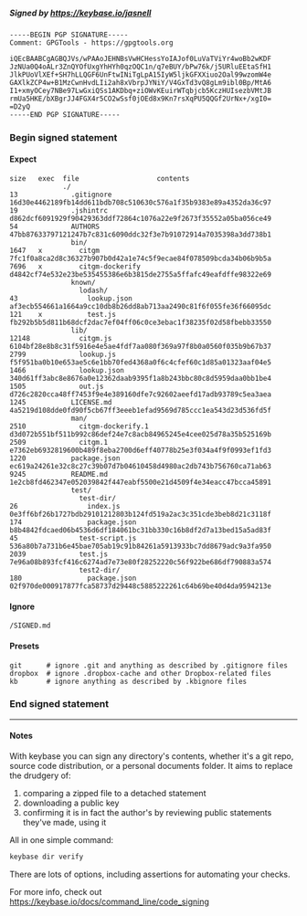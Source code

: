 ##### Signed by https://keybase.io/jasnell
```
-----BEGIN PGP SIGNATURE-----
Comment: GPGTools - https://gpgtools.org

iQEcBAABCgAGBQJVs/wPAAoJEHNBsVwHCHessYoIAJof0LuVaTViYr4woBb2wKDF
JzNUa0Q4oALr3ZnQYOfUxgYhHYh0qzOQC1n/q7eBUY/bPw76k/j5URluEEtaSfH1
JlkPUoVlXEf+SH7hLLQGF6UnFtwINiTgLpA15IyW5ljkGFXXiuo2Oal99wzomW4e
GAXlkZCP4w+B1MzCwnHvdLIi2ah8xVbrpJYNiY/V4GxTd3vQ8gLm9ibl0Bp/MtA6
I1+xmyOCey7NBe97LwGxiQSs1AKDbq+ziOWvKEuirWTqbjcb5KczHUIsezbVMtJB
rmUa5HKE/bXBgrJJ4FGX4r5CO2wSsf0jOEd8x9Kn7rsXqPU5QQGf2UrNx+/xgI0=
=D2yQ
-----END PGP SIGNATURE-----

```

<!-- END SIGNATURES -->

### Begin signed statement 

#### Expect

```
size   exec  file                   contents                                                        
             ./                                                                                     
13             .gitignore           16d30e4462189fb14dd611bdb708c510630c576a1f35b9383e89a4352da36c97
19             .jshintrc            d862dcf6091929f90429363ddf72864c1076a22e9f2673f35552a05ba056ce49
54             AUTHORS              47bb87633797121247b7c831c6090ddc32f3e7b91072914a7035398a3dd738b1
               bin/                                                                                 
1647   x         citgm              7fc1f0a8ca2d8c36327b907b0d42a1e74c5f9ecae84f078509bcda34b06b9b5a
7696   x         citgm-dockerify    d4842cf74e532e23be535455386e6b3815de2755a5ffafc49eafdffe98322e69
               known/                                                                               
                 lodash/                                                                            
43                 lookup.json      af3ecb554661a1664a9cc10db8b26dd8ab713aa2490c81f6f055fe36f66095dc
121    x           test.js          fb292b5b5d811b68dcf2dac7ef04ff06c0ce3ebac1f38235f02d58fbebb33550
               lib/                                                                                 
12148            citgm.js           6104bf28e8b8c31f5916e4e5ae4fdf7aa080f369a97f8b0a0560f035b9b67b37
2799             lookup.js          f5f951ba0b10e653ae5c6e1bb70fed4368a0f6c4cfef60c1d85a01323aaf04e5
1466             lookup.json        340d61ff3abc8e8676a0e12362daab9395f1a8b243bbc80c8d5959daa0bb1be4
1505             out.js             d726c2820cca48ff7453f9e4e389160dfe7c92602aeefd17adb93789c5ea3aea
1245           LICENSE.md           4a5219d108dde0fd90f5cb67ff3eeeb1efad9569d785ccc1ea543d23d536fd5f
               man/                                                                                 
2510             citgm-dockerify.1  d3d072b551bf511b992c86def24e7c8acb84965245e4cee025d78a35b525169b
2509             citgm.1            e7362eb6932819600b489f8eba2700d6eff40778b25e3f034a4f9f0993ef1fd3
1220           package.json         ec619a24261e32c8c27c39b07d7b04610458d4980ac2db743b756760ca71ab63
9245           README.md            1e2cb8fd462347e052039842f447eabf5500e21d4509f4e34eacc47bcca45891
               test/                                                                                
                 test-dir/                                                                          
26                 index.js         0e3ff6bf26b1727bdb29101212803b124fd519a2ac3c351cde3beb8d21c3118f
174                package.json     b8b4842fdcaed06b4536d6df184061bc31bb330c16b8df2d7a13bed15a5ad83f
45               test-script.js     536a80b7a731b6e45bae705ab19c91b84261a5913933bc7dd8679adc9a3fa950
2039             test.js            7e96a08b893fcf416c6274ad7e73e80f28252220c56f922be686df790883a574
                 test2-dir/                                                                         
180                package.json     02f970de000917877fca58737d29448c5885222261c64b69be40d4da9594213e
```

#### Ignore

```
/SIGNED.md
```

#### Presets

```
git      # ignore .git and anything as described by .gitignore files
dropbox  # ignore .dropbox-cache and other Dropbox-related files    
kb       # ignore anything as described by .kbignore files          
```

<!-- summarize version = 0.0.9 -->

### End signed statement

<hr>

#### Notes

With keybase you can sign any directory's contents, whether it's a git repo,
source code distribution, or a personal documents folder. It aims to replace the drudgery of:

  1. comparing a zipped file to a detached statement
  2. downloading a public key
  3. confirming it is in fact the author's by reviewing public statements they've made, using it

All in one simple command:

```bash
keybase dir verify
```

There are lots of options, including assertions for automating your checks.

For more info, check out https://keybase.io/docs/command_line/code_signing